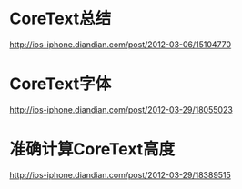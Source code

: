 # CoreText总结
<http://ios-iphone.diandian.com/post/2012-03-06/15104770>

# CoreText字体
<http://ios-iphone.diandian.com/post/2012-03-29/18055023>

# 准确计算CoreText高度
<http://ios-iphone.diandian.com/post/2012-03-29/18389515>


